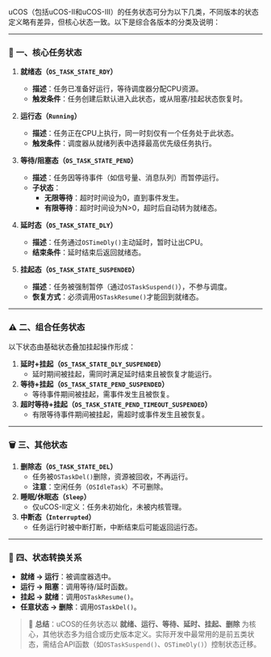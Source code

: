uCOS（包括uCOS-II和uCOS-III）的任务状态可分为以下几类，不同版本的状态定义略有差异，但核心状态一致。以下是综合各版本的分类及说明：

---

### 📌 **一、核心任务状态**  
1. **就绪态（`OS_TASK_STATE_RDY`）**  
   - **描述**：任务已准备好运行，等待调度器分配CPU资源。  
   - **触发条件**：任务创建后默认进入此状态，或从阻塞/挂起状态恢复时。  

2. **运行态（`Running`）**  
   - **描述**：任务正在CPU上执行，同一时刻仅有一个任务处于此状态。  
   - **触发条件**：调度器从就绪列表中选择最高优先级任务执行。  

3. **等待/阻塞态（`OS_TASK_STATE_PEND`）**  
   - **描述**：任务因等待事件（如信号量、消息队列）而暂停运行。  
   - **子状态**：  
     - **无限等待**：超时时间设为0，直到事件发生。  
     - **有限等待**：超时时间设为N>0，超时后自动转为就绪态。  

4. **延时态（`OS_TASK_STATE_DLY`）**  
   - **描述**：任务通过`OSTimeDly()`主动延时，暂时让出CPU。  
   - **结束条件**：延时结束后返回就绪态。  

5. **挂起态（`OS_TASK_STATE_SUSPENDED`）**  
   - **描述**：任务被强制暂停（通过`OSTaskSuspend()`），不参与调度。  
   - **恢复方式**：必须调用`OSTaskResume()`才能回到就绪态。  

---

### ⚠️ **二、组合任务状态**  
以下状态由基础状态叠加挂起操作形成：  
1. **延时+挂起（`OS_TASK_STATE_DLY_SUSPENDED`）**  
   - 延时期间被挂起，需同时满足延时结束且被恢复才能运行。  
2. **等待+挂起（`OS_TASK_STATE_PEND_SUSPENDED`）**  
   - 等待事件期间被挂起，需事件发生且被恢复。  
3. **超时等待+挂起（`OS_TASK_STATE_PEND_TIMEOUT_SUSPENDED`）**  
   - 有限等待事件期间被挂起，需超时或事件发生且被恢复。  

---

### 🗑️ **三、其他状态**  
1. **删除态（`OS_TASK_STATE_DEL`）**  
   - 任务被`OSTaskDel()`删除，资源被回收，不再运行。  
   - **注意**：空闲任务（`OSIdleTask`）不可删除。  
2. **睡眠/休眠态（`Sleep`）**  
   - 仅uCOS-II定义：任务未初始化，未被内核管理。  
3. **中断态（`Interrupted`）**  
   - 任务运行时被中断打断，中断结束后可能返回运行态。  

---

### 🔄 **四、状态转换关系**  
- **就绪 → 运行**：被调度器选中。  
- **运行 → 阻塞**：调用等待/延时函数。  
- **挂起 → 就绪**：调用`OSTaskResume()`。  
- **任意状态 → 删除**：调用`OSTaskDel()`。  

> 💎 **总结**：uCOS的任务状态以 **就绪、运行、等待、延时、挂起、删除** 为核心，其他状态多为组合或历史版本定义。实际开发中最常用的是前五类状态，需结合API函数（如`OSTaskSuspend()`、`OSTimeDly()`）控制状态迁移。
